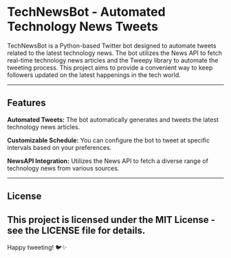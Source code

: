 # TechNewsBot - Automated Technology News Tweets
TechNewsBot is a Python-based Twitter bot designed to automate tweets related to the latest technology news. The bot utilizes the News API to fetch real-time technology news articles and the Tweepy library to automate the tweeting process. This project aims to provide a convenient way to keep followers updated on the latest happenings in the tech world.

---
## Features
**Automated Tweets:** The bot automatically generates and tweets the latest technology news articles.

**Customizable Schedule:** You can configure the bot to tweet at specific intervals based on your preferences.

**NewsAPI Integration:**  Utilizes the News API to fetch a diverse range of technology news from various sources.  

---
## License

This project is licensed under the MIT License - see the LICENSE file for details.
---
Happy tweeting! 🐦✨
